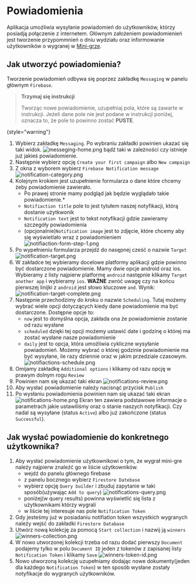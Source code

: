 # Powiadomienia

Aplikacja umożliwia wysyłanie powiadomień do użytkowników, którzy posiadją połączenie z internetem.
Głównym założeniem powiadomienień jest tworzenie przypommnień o dniu wydziału oraz informowanie użytkowników o wygranej
w [Mini-grze](o-aplikacji.md#mini-gra).

## Jak utworzyć powiadomienia?

Tworzenie powiadomień odbywa się poprzez zakładkę `Messaging` w panelu głównym `Firebase`.

> **Trzymaj się instrukcji**
>
> Tworząc nowe powiadomienie, uzupełniaj pola, które są zawarte w instrukcji. Jeżeli dane pole nie jest podane w 
> instrukcji poniżej, oznacza to, że pole to powinno zostać **PUSTE**.
>
{style="warning"}

1.  Wybierz zakładkę `Messaging`. Po wybraniu zakładki powinien ukazać się taki widok.
    ![messeging-home.png](messeging-home.png)
    bądź taki w zależności czy istnieje już jakieś powiadomienie.
2.  Następnie wybierz opcję `Create your first campaign` albo `New campaign`
3.  Z okna z wyborem wybierz `Firebase Notification message`
    ![notification-category.png](notification-category.png)
4. Kolejnym krokiem jest uzupełnienie formularza o dane które chcemy żeby powiadomienie zawierało.
    * Po prawej stronie mamy podgląd jak będzie wyglądało takie powiadomienie.*
    * `Notifiaction title` pole to jest tytułem naszej notyfikacji, którą dostanie użytkwonik
    * `Notification text` jest to tekst notyfikacji gdzie zawieramy szczegóły powiadomienia
    * (opcjonalnie)`Notification image` jest to zdjęcie, które chcemy aby się wyświetlało wraz z powiadomieniem
   ![notifiaction-form-step-1.png](notifiaction-form-step-1.png)
5. Po wypełnieniu formularza przejdź do nasępnej cześć o nazwie `Target`
    ![notification-target.png](notification-target.png)
6. W zakładce tej wybieramy docelowe platformy aplikacji gdzie powinno być dostarczone powiadomienie.
   Mamy dwie opcje android oraz ios. Wybieramy z listy najpierw platformę `android` następnie klikamy `Target another app`
   i wybieramy `ios`. **WAŻNE** zwróć uwagę czy na końcu pierwszej linijki z `android` jest słowo kluczowe `and`. Wynik:
   ![notification-target-complete.png](notification-target-complete.png)
7. Następnie przechodzimy do kroku o nazwie `Scheduling`. Tutaj możemy wybrać wiele opcji dotyczących kiedy dane powiadomienie 
   ma być dostarczone. Dostępne opcje to:
   * `now` jest to domyślna opcja, zakłada ona że powiadomienie zostanie od razu wysłane
   * `scheduled` dzięki tej opcji możemy ustawić date i godzinę o której ma zostać wysłane nasze powiadomienie
   * `daily` jest to opcja, która umożliwia cykliczne wysyłanie powiadomień. Możemy wybrać o której godzinie powiadomienie
      ma być wysyłane, ile razy dziennie oraz w jakim przedziale czasowym.
   ![notifiactions-schedule.png](notifiactions-schedule.png)
8. Omijamy zakładkę `Additional options` i klikamy od razu opcję w prawym dolnym rogu `Review`
9. Powinien nam się ukazać taki ekran ![notifications-review.png](notifications-review.png)
10. Aby wysłać powiadomienie należy nacisnąć przycisk `Publish`
11. Po wysłaniu powiadomienia powinien nam się ukazać taki ekran
    ![notifications-home.png](notifications-home.png)
    Ekran ten zawiera podstawowe informacje o parametrach jakie ustawiliśmy oraz o stanie naszych notyfikacji. Czy nadal 
    są wysyłane (status `Active`) albo już zakończone (status `Successful`).

## Jak wysłać powiadomienie do konkretnego użytkownika?

1. Aby wysłać powiadomienie użytkownikowi o tym, że wygrał mini-gre należy najpierw znaleźć go w liście użytkowników.
   * wejdź do panelu głównego firebase 
   * z panelu bocznego wybierz `Firestore Datebase` 
   * wybierz opcję `Query builder` i zbuduj zapytanie w taki sposób(używając `Add to query`)
   ![notifications-query.png](notifications-query.png)
   * poniżej(w query results) powinna wyświetlić się lista z użytkownikami którzy wygrali
   * w liście tej interesuje nas pole `Notification Token`
2. Gdy jesteśmy już w posiadaniu notifiation token wszystkich wygranych należy wejść do zakładki `Firestore Database`
3. Utwórz nową kolekcję za pomocą `Start collection` i nazwij ją `winners`
   ![winners-collection.png](winners-collection.png)
4. W nowo utworzonej kolekcji trzeba od razu dodać pierwszy `Document` podajemy tylko w polu `Document ID` jeden z tokenów
   z zapisanej listy `Notification Token` i klikamy `Save`
   ![winners-token-id.png](winners-token-id.png)
5. Nowo utworzoną kolekcję uzupełniamy dodając nowe dokumenty(jeden dla każdego `Notification Token`)
    w ten sposób wysłane zostały notyfikacje do wygranych użytkowników.